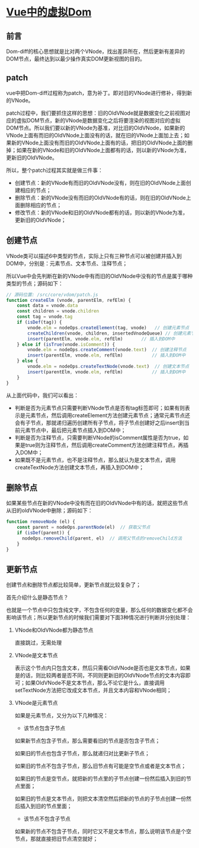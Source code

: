 # [Vue中的虚拟Dom](https://nlrx-wjc.github.io/Learn-Vue-Source-Code/virtualDOM/#_1-%E5%89%8D%E8%A8%80)

## 前言

Dom-diff的核心思想就是比对两个VNode，找出差异所在，然后更新有差异的DOM节点，最终达到以最少操作真实DOM更新视图的目的。

## patch

vue中把Dom-diff过程称为patch，意为补丁。即对旧的VNode进行修补，得到新的VNode。

patch过程中，我们要抓住这样的思想：旧的OldVNode就是数据变化之前视图对应的虚拟DOM节点，新的VNode是数据变化之后将要渲染的视图对应的虚拟DOM节点。所以我们要以新的VNode为基准，对比旧的OldVNode，如果新的VNode上面有而旧的OldVNode上面没有的话，就在旧的VNode上面加上去；如果新的VNode上面没有而旧的OldVNode上面有的话，把旧的OldVNode上面的删掉；如果在新的VNode和旧的OldVNode上面都有的话，则以新的VNode为准，更新旧的OldVNode。

所以，整个patch过程其实就是做三件事：

* 创建节点：新的VNode有而旧的OldVNode没有，则在旧的OldVNode上面创建相应的节点；
* 删除节点：新的VNode没有而旧的OldVNode有的话，则在旧的OldVNode上面删除相应的节点；
* 修改节点：新的VNode和旧的OldVNode都有的话，则以新的VNode为准，更新旧的OldVNode；

## 创建节点

VNode类可以描述6中类型的节点，实际上只有三种节点可以被创建并插入到DOM中，分别是：元素节点、文本节点、注释节点；

所以Vue中会先判断在新的VNode中有而旧的OldVNode中没有的节点是属于哪种类型的节点；源码如下：

```js
// 源码位置: /src/core/vdom/patch.js
function createElm (vnode, parentElm, refElm) {
    const data = vnode.data
    const children = vnode.children
    const tag = vnode.tag
    if (isDef(tag)) {
        vnode.elm = nodeOps.createElement(tag, vnode)   // 创建元素节点
        createChildren(vnode, children, insertedVnodeQueue) // 创建元素节点的子节点
        insert(parentElm, vnode.elm, refElm)       // 插入到DOM中
    } else if (isTrue(vnode.isComment)) {
        vnode.elm = nodeOps.createComment(vnode.text)  // 创建注释节点
        insert(parentElm, vnode.elm, refElm)           // 插入到DOM中
    } else {
        vnode.elm = nodeOps.createTextNode(vnode.text)  // 创建文本节点
        insert(parentElm, vnode.elm, refElm)           // 插入到DOM中
    }
}
```

从上面代码中，我们可以看出：

* 判断是否为元素节点只需要判断VNode节点是否有tag标签即可；如果有则表示是元素节点，然后调用createElement方法创建元素节点；通常元素节点还会有子节点，那就递归遍历创建所有子节点，将子节点创建好之后insert到当前元素节点中，最后把元素节点插入到DOM中；
* 判断是否为注释节点，只需要判断VNode的isComment属性是否为true，如果是true则为注释节点，然后调用createComment方法创建注释节点，再插入DOM中；
* 如果既不是元素节点，也不是注释节点，那么就认为是文本节点，调用createTextNode方法创建文本节点，再插入到DOM中；

## 删除节点

如果某些节点在新的VNode中没有而在旧的OldVNode中有的话，就把这些节点从旧的oldVNode中删除；源码如下：

```js
function removeNode (el) {
    const parent = nodeOps.parentNode(el)  // 获取父节点
    if (isDef(parent)) {
      nodeOps.removeChild(parent, el)  // 调用父节点的removeChild方法
    }
}
```

## 更新节点

创建节点和删除节点都比较简单，更新节点就比较复杂了；

首先介绍什么是静态节点？

也就是一个节点中只包含纯文字，不包含任何的变量，那么任何的数据变化都不会影响该节点；所以更新节点的时候我们需要对下面3种情况进行判断并分别处理：

1. VNode和OldVNode都为静态节点

    直接跳过，无需处理

2. VNode是文本节点

    表示这个节点内只包含文本，然后只需看OldVNode是否也是文本节点，如果是的话，则比较两者是否不同，不同则更新旧的OldVNode节点的文本内容即可；如果OldVNode不是文本节点，那么不论它是什么，直接调用setTextNode方法把它改成文本节点，并且文本内容和VNode相同；

3. VNode是元素节点

    如果是元素节点，又分为以下几种情况：

    * 该节点包含子节点

    如果新节点包含子节点，那么需要看旧的节点是否包含子节点；

    如果旧的节点也包含子节点，那么就递归对比更新子节点；

    如果旧的节点不包含子节点，那么旧节点有可能是空节点或者是文本节点；

    如果旧的节点是空节点，就把新的节点里的子节点创建一份然后插入到旧的节点里面；

    如果旧的节点是文本节点，则把文本清空然后把新的节点的子节点创建一份然后插入到旧的节点里面；

    * 该节点不包含子节点

    如果新的节点不包含子节点，同时它又不是文本节点，那么说明该节点是个空节点，那就直接把旧节点清空就好；
